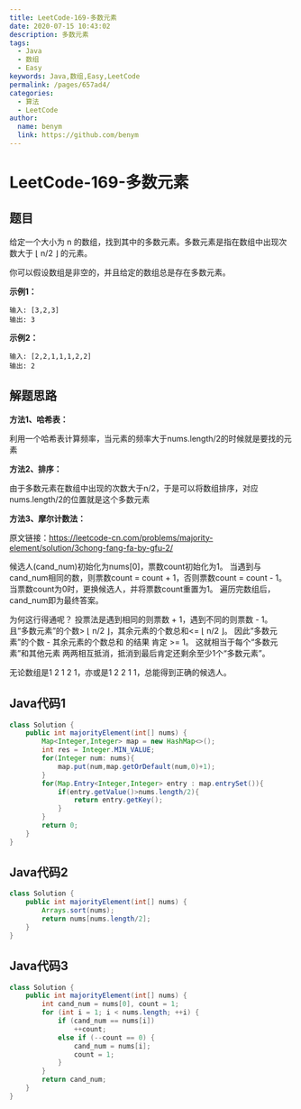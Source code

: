 ```yaml
---
title: LeetCode-169-多数元素
date: 2020-07-15 10:43:02
description: 多数元素
tags: 
  - Java
  - 数组
  - Easy
keywords: Java,数组,Easy,LeetCode
permalink: /pages/657ad4/
categories: 
  - 算法
  - LeetCode
author: 
  name: benym
  link: https://github.com/benym
---
```


# LeetCode-169-多数元素

## 题目

给定一个大小为 n 的数组，找到其中的多数元素。多数元素是指在数组中出现次数大于 ⌊ n/2 ⌋ 的元素。

你可以假设数组是非空的，并且给定的数组总是存在多数元素。



**示例1：**

```
输入: [3,2,3]
输出: 3
```

**示例2：**

```
输入: [2,2,1,1,1,2,2]
输出: 2
```

## 解题思路

**方法1、哈希表：**

利用一个哈希表计算频率，当元素的频率大于nums.length/2的时候就是要找的元素

**方法2、排序：**

由于多数元素在数组中出现的次数大于n/2，于是可以将数组排序，对应nums.length/2的位置就是这个多数元素

**方法3、摩尔计数法：**

原文链接：https://leetcode-cn.com/problems/majority-element/solution/3chong-fang-fa-by-gfu-2/

候选人(cand_num)初始化为nums[0]，票数count初始化为1。
当遇到与cand_num相同的数，则票数count = count + 1，否则票数count = count - 1。
当票数count为0时，更换候选人，并将票数count重置为1。
遍历完数组后，cand_num即为最终答案。

为何这行得通呢？
投票法是遇到相同的则票数 + 1，遇到不同的则票数 - 1。
且“多数元素”的个数> ⌊ n/2 ⌋，其余元素的个数总和<= ⌊ n/2 ⌋。
因此“多数元素”的个数 - 其余元素的个数总和 的结果 肯定 >= 1。
这就相当于每个“多数元素”和其他元素 两两相互抵消，抵消到最后肯定还剩余至少1个“多数元素”。

无论数组是1 2 1 2 1，亦或是1 2 2 1 1，总能得到正确的候选人。

## Java代码1


```java
class Solution {
    public int majorityElement(int[] nums) {
        Map<Integer,Integer> map = new HashMap<>();
        int res = Integer.MIN_VALUE;
        for(Integer num: nums){
            map.put(num,map.getOrDefault(num,0)+1);
        }
        for(Map.Entry<Integer,Integer> entry : map.entrySet()){
            if(entry.getValue()>nums.length/2){
                return entry.getKey();
            }
        }
        return 0;
    }
}
```

## Java代码2

```java
class Solution {
    public int majorityElement(int[] nums) {
        Arrays.sort(nums);
        return nums[nums.length/2];
    }
}
```

## Java代码3

```java
class Solution {
    public int majorityElement(int[] nums) {
        int cand_num = nums[0], count = 1;
        for (int i = 1; i < nums.length; ++i) {
            if (cand_num == nums[i])
                ++count;
            else if (--count == 0) {
                cand_num = nums[i];
                count = 1;
            }
        }
        return cand_num;
    }
}
```



